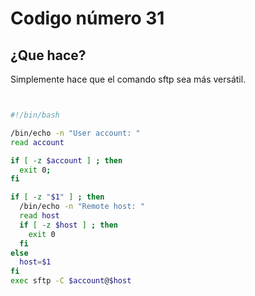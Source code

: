 # Codigo número 31

## ¿Que hace?
Simplemente hace que el comando sftp sea más versátil.

```bash


#!/bin/bash

/bin/echo -n "User account: "
read account

if [ -z $account ] ; then
  exit 0;       
fi

if [ -z "$1" ] ; then
  /bin/echo -n "Remote host: "
  read host
  if [ -z $host ] ; then
    exit 0
  fi
else
  host=$1
fi
exec sftp -C $account@$host
